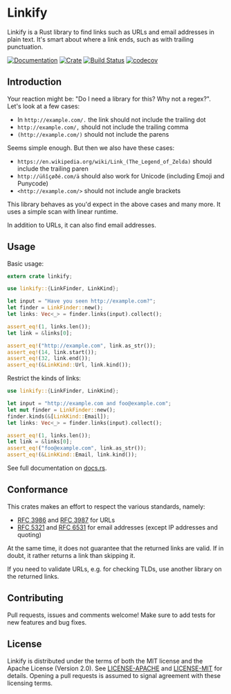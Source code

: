 Linkify
=======

Linkify is a Rust library to find links such as URLs and email addresses in
plain text. It's smart about where a link ends, such as with trailing
punctuation.

[![Documentation](https://docs.rs/linkify/badge.svg)](https://docs.rs/linkify)
[![Crate](https://img.shields.io/crates/v/linkify.svg)](https://crates.io/crates/linkify)
[![Build Status](https://travis-ci.org/robinst/linkify.svg?branch=master)](https://travis-ci.org/robinst/linkify)
[![codecov](https://codecov.io/gh/robinst/linkify/branch/master/graph/badge.svg)](https://codecov.io/gh/robinst/linkify)

## Introduction

Your reaction might be: "Do I need a library for this? Why not a regex?".
Let's look at a few cases:

* In `http://example.com/.` the link should not include the trailing dot
* `http://example.com/,` should not include the trailing comma
* `(http://example.com/)` should not include the parens

Seems simple enough. But then we also have these cases:

* `https://en.wikipedia.org/wiki/Link_(The_Legend_of_Zelda)` should include the trailing paren
* `http://üñîçøðé.com/ä` should also work for Unicode (including Emoji and Punycode)
* `<http://example.com/>` should not include angle brackets

This library behaves as you'd expect in the above cases and many more.
It uses a simple scan with linear runtime.

In addition to URLs, it can also find email addresses.

## Usage

Basic usage:

```rust
extern crate linkify;

use linkify::{LinkFinder, LinkKind};

let input = "Have you seen http://example.com?";
let finder = LinkFinder::new();
let links: Vec<_> = finder.links(input).collect();

assert_eq!(1, links.len());
let link = &links[0];

assert_eq!("http://example.com", link.as_str());
assert_eq!(14, link.start());
assert_eq!(32, link.end());
assert_eq!(&LinkKind::Url, link.kind());
```

Restrict the kinds of links:

```rust
use linkify::{LinkFinder, LinkKind};

let input = "http://example.com and foo@example.com";
let mut finder = LinkFinder::new();
finder.kinds(&[LinkKind::Email]);
let links: Vec<_> = finder.links(input).collect();

assert_eq!(1, links.len());
let link = &links[0];
assert_eq!("foo@example.com", link.as_str());
assert_eq!(&LinkKind::Email, link.kind());
```

See full documentation on [docs.rs](https://docs.rs/linkify).

## Conformance

This crates makes an effort to respect the various standards, namely:

* [RFC 3986] and [RFC 3987] for URLs
* [RFC 5321] and [RFC 6531] for email addresses (except IP addresses and quoting)

At the same time, it does not guarantee that the returned links are valid.
If in doubt, it rather returns a link than skipping it.

If you need to validate URLs, e.g. for checking TLDs, use another library on
the returned links.

## Contributing

Pull requests, issues and comments welcome! Make sure to add tests for
new features and bug fixes.

## License

Linkify is distributed under the terms of both the MIT license and the
Apache License (Version 2.0). See [LICENSE-APACHE](LICENSE-APACHE) and
[LICENSE-MIT](LICENSE-MIT) for details. Opening a pull requests is
assumed to signal agreement with these licensing terms.

[RFC 3986]: https://tools.ietf.org/search/rfc3986
[RFC 3987]: https://tools.ietf.org/search/rfc3987
[RFC 5321]: https://tools.ietf.org/search/rfc5321
[RFC 6531]: https://tools.ietf.org/search/rfc6531
